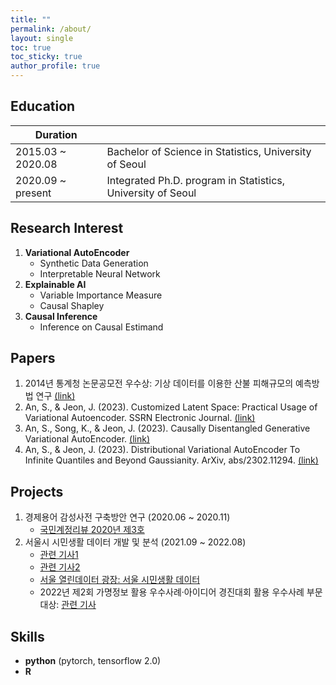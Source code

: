 ```yaml
---
title: ""
permalink: /about/
layout: single
toc: true
toc_sticky: true
author_profile: true
---
```


## Education

| Duration          |                                                             |
|-------------------|-------------------------------------------------------------|
| 2015.03 ~ 2020.08 | Bachelor of Science in Statistics, University of Seoul      |
| 2020.09 ~ present | Integrated Ph.D. program in Statistics, University of Seoul |


## Research Interest
1. **Variational AutoEncoder**
   - Synthetic Data Generation
   - Interpretable Neural Network
2. **Explainable AI**
   - Variable Importance Measure
   - Causal Shapley
3. **Causal Inference**
   - Inference on Causal Estimand

## Papers
1. 2014년 통계청 논문공모전 우수상: 기상 데이터를 이용한 산불 피해규모의 예측방법 연구 [(link)](http://kostat.go.kr/sri/srikor/srikor_spn/2/2/index.board?bmode=read&bSeq=&aSeq=376197&pageNo=6&rowNum=10&navCount=10&currPg=&searchInfo=&sTarget=title&sTxt=)
2. An, S., & Jeon, J. (2023). Customized Latent Space: Practical Usage of Variational Autoencoder. SSRN Electronic Journal. [(link)](https://papers.ssrn.com/sol3/papers.cfm?abstract_id=4328171)
3. An, S., Song, K., & Jeon, J. (2023). Causally Disentangled Generative Variational AutoEncoder. [(link)](https://arxiv.org/pdf/2302.11737.pdf)
4. An, S., & Jeon, J. (2023). Distributional Variational AutoEncoder To Infinite Quantiles and Beyond Gaussianity. ArXiv, abs/2302.11294. [(link)](https://arxiv.org/pdf/2302.11294.pdf)

## Projects
1. 경제용어 감성사전 구축방안 연구 (2020.06 ~ 2020.11)
   - [국민계정리뷰 2020년 제3호](https://www.bok.or.kr/portal/bbs/P0000589/view.do?nttId=10060460&menuNo=200441&pageIndex=1)
2. 서울시 시민생활 데이터 개발 및 분석 (2021.09 ~ 2022.08)
   - [관련 기사1](https://m.yna.co.kr/view/AKR20211221171400004?section=news&site=popup_newsflash)
   - [관련 기사2](https://www.yna.co.kr/view/AKR20220828018700004?input=1195m)
   - [서울 열린데이터 광장: 서울 시민생활 데이터](https://data.seoul.go.kr/dataVisual/seoul/seoulLiving.do)
   - 2022년 제2회 가명정보 활용 우수사례·아이디어 경진대회 활용 우수사례 부문 대상: [관련 기사](https://n.news.naver.com/article/001/0013474171)

## Skills
- **python** (pytorch, tensorflow 2.0)
- **R**
